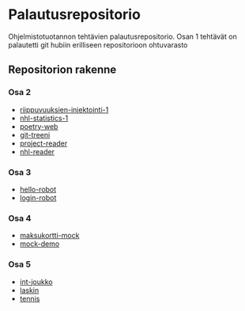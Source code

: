 # Palautusrepositorio

Ohjelmistotuotannon tehtävien palautusrepositorio. 
Osan 1 tehtävät on palautetti git hubiin erilliseen repositorioon ohtuvarasto

## Repositorion rakenne 


### Osa 2 
- [riippuvuuksien-injektointi-1](osa2/riippuvuuksien-injektointi-1)
- [nhl-statistics-1](osa2/nhl-statistics-1)
- [poetry-web](osa2/poetry-web)
- [git-treeni](osa2/git-treeni)
- [project-reader](osa2/project-reader)
- [nhl-reader](osa2/nhl-reader)

### Osa 3
- [hello-robot](osa3/hello-robot) 
- [login-robot](osa3/login-robot)

### Osa 4
- [maksukortti-mock](osa4/maksukortti-mock) 
- [mock-demo](osa4/lmock-demo)

### Osa 5
- [int-joukko](osa5/int-joukko)
- [laskin](osa5/laskin)
- [tennis](osa5/tennis)




